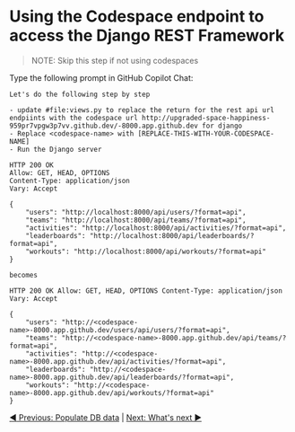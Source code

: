 # Using the Codespace endpoint to access the Django REST Framework

> NOTE: Skip this step if not using codespaces

Type the following prompt in GitHub Copilot Chat:

```text
Let's do the following step by step

- update #file:views.py to replace the return for the rest api url endpiints with the codespace url http://upgraded-space-happiness-959pr7vpgw3p7vv.github.dev/-8000.app.github.dev for django
- Replace <codespace-name> with [REPLACE-THIS-WITH-YOUR-CODESPACE-NAME]
- Run the Django server

HTTP 200 OK
Allow: GET, HEAD, OPTIONS
Content-Type: application/json
Vary: Accept

{
    "users": "http://localhost:8000/api/users/?format=api",
    "teams": "http://localhost:8000/api/teams/?format=api",
    "activities": "http://localhost:8000/api/activities/?format=api",
    "leaderboards": "http://localhost:8000/api/leaderboards/?format=api",
    "workouts": "http://localhost:8000/api/workouts/?format=api"
}

becomes

HTTP 200 OK Allow: GET, HEAD, OPTIONS Content-Type: application/json Vary: Accept

{ 
    "users": "http://<codespace-name>-8000.app.github.dev/users/api/users/?format=api",
    "teams": "http://<codespace-name>-8000.app.github.dev/api/teams/?format=api",
    "activities": "http://<codespace-name>-8000.app.github.dev/api/activities/?format=api",
    "leaderboards": "http://<codespace-name>-8000.app.github.dev/api/leaderboards/?format=api",
    "workouts": "http://<codespace-name>-8000.app.github.dev/api/workouts/?format=api" 
}
```

[:arrow_backward: Previous: Populate DB data](../6_PopulateDBwData) | [Next: What's next :arrow_forward:](../8_WhatsNext/README.md)